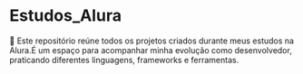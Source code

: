 # Estudos_Alura
🚀 Este repositório reúne todos os projetos criados durante meus estudos na Alura.É um espaço para acompanhar minha evolução como desenvolvedor, praticando diferentes linguagens, frameworks e ferramentas.
